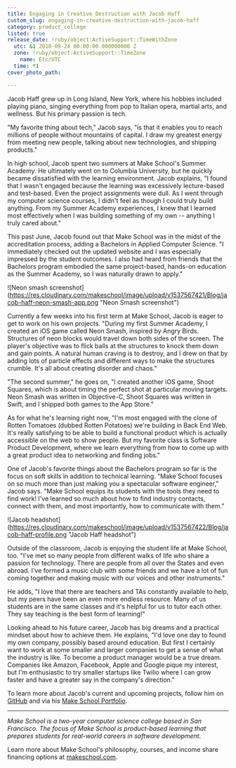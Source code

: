 ```yaml
---
title: Engaging in Creative Destruction with Jacob Haff
custom_slug: engaging-in-creative-destruction-with-jacob-haff
category: product_college
listed: true
release_date: !ruby/object:ActiveSupport::TimeWithZone
  utc: &1 2018-09-24 00:00:00.000000000 Z
  zone: !ruby/object:ActiveSupport::TimeZone
    name: Etc/UTC
  time: *1
cover_photo_path: 

---
```

Jacob Haff grew up in Long Island, New York, where his hobbies included playing piano, singing everything from pop to Italian opera, martial arts, and wellness. But his primary passion is tech.

"My favorite thing about tech," Jacob says, "is that it enables you to reach millions of people without mountains of capital. I draw my greatest energy from meeting new people, talking about new technologies, and shipping products."

In high school, Jacob spent two summers at Make School's Summer Academy. He ultimately went on to Columbia University, but he quickly became dissatisfied with the learning environment. Jacob explains, "I found that I wasn't engaged because the learning was excessively lecture-based and test-based. Even the project assignments were dull. As I went through my computer science courses, I didn't feel as though I could truly build anything. From my Summer Academy experiences, I knew that I learned most effectively when I was building something of my own -- anything I truly cared about."

This past June, Jacob found out that Make School was in the midst of the accreditation process, adding a Bachelors in Applied Computer Science. "I immediately checked out the updated website and I was especially impressed by the student outcomes. I also had heard from friends that the Bachelors program embodied the same project-based, hands-on education as the Summer Academy, so I was naturally drawn to apply."

![Neon smash screenshot] (https://res.cloudinary.com/makeschool/image/upload/v1537567421/Blog/jacob-haff-neon-smash-app.png "Neon Smash screenshot")

Currently a few weeks into his first term at Make School, Jacob is eager to get to work on his own projects. "During my first Summer Academy, I created an iOS game called Neon Smash, inspired by Angry Birds. Structures of neon blocks would travel down both sides of the screen. The player's objective was to flick balls at the structures to knock them down and gain points. A natural human craving is to destroy, and I drew on that by adding lots of particle effects and different ways to make the structures crumble. It's all about creating disorder and chaos."

"The second summer," he goes on, "I created another iOS game, Shoot Squares, which is about timing the perfect shot at particular moving targets. Neon Smash was written in Objective-C, Shoot Squares was written in Swift, and I shipped both games to the App Store."

As for what he's learning right now, "I'm most engaged with the clone of Rotten Tomatoes (dubbed Rotten Potatoes) we're building in Back End Web. It's really satisfying to be able to build a functional product which is actually accessible on the web to show people. But my favorite class is Software Product Development, where we learn everything from how to come up with a great product idea to networking and finding jobs."

One of Jacob's favorite things about the Bachelors program so far is the focus on soft skills in addition to technical learning. "Make School focuses on so much more than just making you a spectacular software engineer," Jacob says. "Make School equips its students with the tools they need to find work! I've learned so much about how to find industry contacts, connect with them, and most importantly, how to communicate with them."

![Jacob headshot] (https://res.cloudinary.com/makeschool/image/upload/v1537567422/Blog/jacob-haff-profile.png "Jacob Haff headshot")

Outside of the classroom, Jacob is enjoying the student life at Make School, too. "I've met so many people from different walks of life who share a passion for technology. There are people from all over the States and even abroad. I've formed a music club with some friends and we have a lot of fun coming together and making music with our voices and other instruments."

He adds, "I love that there are teachers and TAs constantly available to help, but my peers have been an even more endless resource. Many of us students are in the same classes and it's helpful for us to tutor each other. They say teaching is the best form of learning!"

Looking ahead to his future career, Jacob has big dreams and a practical mindset about how to achieve them. He explains, "I'd love one day to found my own company, possibly based around education. But first I certainly want to work at some smaller and larger companies to get a sense of what the industry is like. To become a product manager would be a true dream. Companies like Amazon, Facebook, Apple and Google pique my interest, but I'm enthusiastic to try smaller startups like Twilio where I can grow faster and have a greater say in the company's direction."

To learn more about Jacob's current and upcoming projects, follow him on [GitHub](https://github.com/jhaff) and via his [Make School Portfolio](https://www.makeschool.com/portfolio/jacobhaff/).

* * * * *

*Make School is a two-year computer science college based in San Francisco. The focus of Make School is product-based learning that prepares students for real-world careers in software development.*

Learn more about Make School's philosophy, courses, and income share financing options at [makeschool.com](https://www.makeschool.com/?utm_source=medium&utm_medium=social&utm_campaign=medium-student-spotlight-uchenna-aguocha&utm_content=).